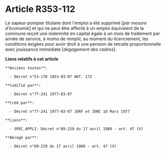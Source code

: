 # Article R353-112

Le sapeur-pompier titulaire dont l'emploi a été supprimé [*par mesure d'économie*] et qui ne peut être affecté à un emploi
équivalent de la commune reçoit une indemnité en capital égale à un mois de traitement par année de service, à moins de
remplir, au moment du licenciement, les conditions exigées pour avoir droit à une pension de retraite proportionnelle avec
jouissance immédiate [*dégagement des cadres*].

**Liens relatifs à cet article**

	**Anciens textes**:

	  - Décret n°53-170 1953-03-07 ART. 172

	**Codifié par**:

	  - Décret n°77-241 1977-03-07

	**Créé par**:

	  - Décret n°77-241 1977-03-07 JORF et JONC 18 Mars 1977

	**Liens**:

	  - SPEC_APPLI: Décret n°89-229 du 17 avril 1989 - art. 47 (V)

	**Abrogé par**:

	  - Décret n°89-229 du 17 avril 1989 - art. 47 (V)
